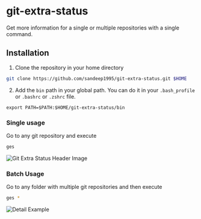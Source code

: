 # git-extra-status
Get more information for a single or multiple repositories with a single command.

## Installation

1. Clone the repository in your home directory
```bash
git clone https://github.com/sandeep1995/git-extra-status.git $HOME
```
2. Add the `bin` path in your global path. You can do it in your `.bash_profile` or `.bashrc` or `.zshrc` file.
```
export PATH=$PATH:$HOME/git-extra-status/bin
```

### Single usage
Go to any git repository and execute 
```bash
ges
````
![Git Extra Status Header Image](https://user-images.githubusercontent.com/12299906/42509220-d5184848-8468-11e8-9247-fe9c7c77af2d.png)

### Batch Usage
Go to any folder with multiple git repositories and then execute
 ```bash
 ges *
 ```
![Detail Example](https://user-images.githubusercontent.com/12299906/42509246-f63e6886-8468-11e8-855f-08bb12a5cc1c.png)
